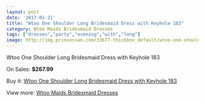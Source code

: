 ```yaml
---
layout: post
date: '2017-01-21'
title: "Wtoo One Shoulder Long Bridesmaid Dress with Keyhole 183"
category: Wtoo Maids Bridesmaid Dresses
tags: ["dresses","party","evening","with","long"]
image: http://img.princessan.com/33677-thickbox_default/wtoo-one-shoulder-long-bridesmaid-dress-with-keyhole-183.jpg
---
```

Wtoo One Shoulder Long Bridesmaid Dress with Keyhole 183

On Sales: **$267.99**
<a href="https://www.princessan.com/en/15667-wtoo-one-shoulder-long-bridesmaid-dress-with-keyhole-183.html"><amp-img layout="responsive" width="600" height="600" src="//img.princessan.com/33677-thickbox_default/wtoo-one-shoulder-long-bridesmaid-dress-with-keyhole-183.jpg" alt="Wtoo One Shoulder Long Bridesmaid Dress with Keyhole 183 0" /></a>

Buy it: [Wtoo One Shoulder Long Bridesmaid Dress with Keyhole 183](https://www.princessan.com/en/15667-wtoo-one-shoulder-long-bridesmaid-dress-with-keyhole-183.html "Wtoo One Shoulder Long Bridesmaid Dress with Keyhole 183")

View more: [Wtoo Maids Bridesmaid Dresses](https://www.princessan.com/en/115- "Wtoo Maids Bridesmaid Dresses")